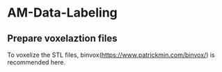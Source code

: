 # AM-Data-Labeling
## Prepare voxelaztion files
To voxelize the STL files, binvox(https://www.patrickmin.com/binvox/) is recommended here.
